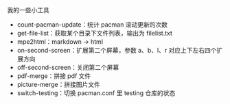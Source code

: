 我的一些小工具

- count-pacman-update：统计 pacman 滚动更新的次数
- get-file-list：获取某个目录下文件列表，输出为 filelist.txt
- mpe2html：markdown -> html
- on-second-screen：扩展第二个屏幕，参数 a、b、l、r 对应上下左右四个扩展方向
- off-second-screen：关闭第二个屏幕
- pdf-merge：拼接 pdf 文件
- picture-merge：拼接图片文件
- switch-testing：切换 pacman.conf 里 testing 仓库的状态
